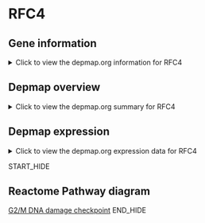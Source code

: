 <h1>RFC4</h1>

<h2>Gene information</h2>
<details>
  <summary>Click to view the depmap.org information for RFC4</summary>
  <iframe src="https://depmap.org/portal/gene/RFC4?tab=about" style="border:none;width:100%;height:800px"></iframe>
</details>

<h2>Depmap overview</h2>
<details>
  <summary>Click to view the depmap.org summary for RFC4</summary>
  <iframe src="https://depmap.org/portal/gene/RFC4?tab=overview" style="border:none;width:100%;height:800px"></iframe>
</details>

<h2>Depmap expression</h2>
<details>
  <summary>Click to view the depmap.org expression data for RFC4</summary>
  <iframe src="https://depmap.org/portal/gene/RFC4?tab=characterization" style="border:none;width:100%;height:800px"></iframe>
</details>


START_HIDE
<h2>Reactome Pathway diagram</h2>
<a href="https://reactome.org/PathwayBrowser/#/R-HSA-69473">G2/M DNA damage checkpoint</a>
END_HIDE


